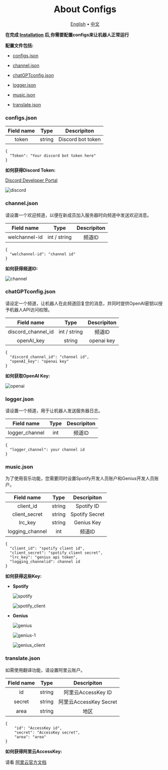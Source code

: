 <h1 align="center">
  About Configs
  <br>
</h1>

<div>
<p align="center">
  <a href="https://github.com/HYBBWuXiDiXi/E1ectricBot/blob/master/readme/configs.md">English</a>
  •
  <a href="https://github.com/HYBBWuXiDiXi/E1ectricBot/blob/master/readme/configs-zh.md">中文</a>
</p>
</div>

**在完成 [Installation](https://github.com/HYBBWuXiDiXi/E1ectricBot/blob/master/README.md) 后,你需要配置configs来让机器人正常运行**

**配置文件包括:**

- [configs.json](#configs.json)

- [channel.json](#channel.json)

- [chatGPTconfig.json](#chatGPTconfig.json)

- [logger.json](#logger.json)

- [music.json](#music.json)

- [translate.json](#translate.json)

### configs.json

| Field name | Type   | Descripiton       |
|:----------:|:------:|:-----------------:|
| token      | string | Discord bot token |

```
{
  "Token": "Your discord bot token here"    
}
```

**如何获得Discord Token:**

[Discord Developer Portal](https://discord.com/developers)

![discord](https://github.com/HYBBWuXiDiXi/E1ectricBot/blob/master/images/discord.png)

### channel.json

请设置一个欢迎频道，以便在新成员加入服务器时向频道中发送欢迎消息。

| Field name    | Type         | Descripiton |
|:-------------:|:------------:|:-----------:|
| welchannel-id | int / string | 频道ID        |

```
{
  "welchannel-id": "channel id"
}
```

**如何获得频道ID:**

![channel](https://github.com/HYBBWuXiDiXi/E1ectricBot/blob/master/images/channel.png)

### chatGPTconfig.json

请设定一个频道，让机器人在此频道回复您的消息，并同时提供OpenAI密钥以授予机器人API访问权限。

| Field name         | Type         | Descripiton |
|:------------------:|:------------:|:-----------:|
| discord_channel_id | int / string | 频道ID        |
| openAI_key         | string       | openai key  |

```
{
  "discord_channel_id": "channel id",
  "openAI_key": "openai key"
}
```

**如何获取OpenAI Key:**

![openai](https://github.com/HYBBWuXiDiXi/E1ectricBot/blob/master/images/openai.png "openai")

### logger.json

请设置一个频道，用于让机器人发送服务器日志。

| Field name     | Type | Descripiton |
|:--------------:|:----:|:-----------:|
| logger_channel | int  | 频道ID        |

```
{
  "logger_channel": your channel id
}
```

### music.json

为了使用音乐功能，您需要同时设置Spotify开发人员账户和Genius开发人员账户。

| Field name      | Type   | Descripiton    |
|:---------------:|:------:|:--------------:|
| client_id       | string | Spotify ID     |
| client_secret   | string | Spotify Secret |
| lrc_key         | string | Genius Key     |
| logging_channel | int    | 频道ID           |

```
{
  "client_id": "spotify client id",
  "client_secret": "spotify client secret",
  "lrc_key": "genius api token",
  "logging_channelid": channel id
}
```

**如何获得这些Key:**

- **Spotify**

  ![spotify](https://github.com/HYBBWuXiDiXi/E1ectricBot/blob/master/images/spotify.png)

  ![spotify_client](https://github.com/HYBBWuXiDiXi/E1ectricBot/blob/master/images/spotify_client.png)

- **Genius**

  ![genius](https://github.com/HYBBWuXiDiXi/E1ectricBot/blob/master/images/genius.png)

  ![genius-1](https://github.com/HYBBWuXiDiXi/E1ectricBot/blob/master/images/genius-1.png)

  ![genius_client](https://github.com/HYBBWuXiDiXi/E1ectricBot/blob/master/images/genius_client.png)

### translate.json

如需使用翻译功能，请设置阿里云账户。

| Field name | Type   | Descripiton         |
|:----------:|:------:|:-------------------:|
| id         | string | 阿里云AccessKey ID     |
| secret     | string | 阿里云AccessKey Secret |
| area       | string | 地区                  |

```
{
    "id": "AccessKey id",
    "secret": "AccessKey secret",
    "area": "area"
}
```

**如何获得阿里云AccessKey:**

请看 [阿里云官方文档](https://help.aliyun.com/document_detail/116401.htm?spm=a2c4g.11186623.0.0.b22b36692HkJOq#task-2245479)
